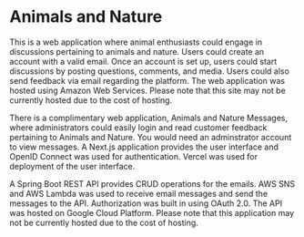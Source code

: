# Animals and Nature

This is a web application where animal enthusiasts could engage in discussions pertaining to animals and nature. Users could create an account with a valid email. Once an account is set up, users could start discussions by posting questions, comments, and media. Users could also send feedback via email regarding the platform. The web application was hosted using Amazon Web Services. Please note that this site may not be currently hosted due to the cost of hosting.

There is a complimentary web application, Animals and Nature Messages, where administrators could easily login and read customer feedback pertaining to Animals and Nature. You would need an adminstrator account to view messages. A Next.js application provides the user interface and OpenID Connect was used for authentication. Vercel was used for deployment of the user interface.

A Spring Boot REST API provides CRUD operations for the emails. AWS SNS and AWS Lambda was used to receive email messages and send the messages to the API. Authorization was built in using OAuth 2.0. The API was hosted on Google Cloud Platform. Please note that this application may not be currently hosted due to the cost of hosting.
